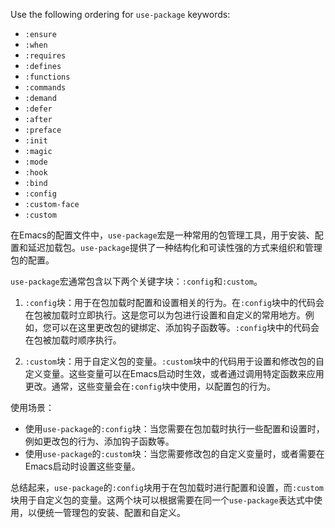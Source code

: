 Use the following ordering for `use-package` keywords:

- `:ensure`
- `:when`
- `:requires`
- `:defines`
- `:functions`
- `:commands`
- `:demand`
- `:defer`
- `:after`
- `:preface`
- `:init`
- `:magic`
- `:mode`
- `:hook`
- `:bind`
- `:config`
- `:custom-face`
- `:custom`


在Emacs的配置文件中，`use-package`宏是一种常用的包管理工具，用于安装、配置和延迟加载包。`use-package`提供了一种结构化和可读性强的方式来组织和管理包的配置。

`use-package`宏通常包含以下两个关键字块：`:config`和`:custom`。

1. `:config`块：用于在包加载时配置和设置相关的行为。在`:config`块中的代码会在包被加载时立即执行。这是您可以为包进行设置和自定义的常用地方。例如，您可以在这里更改包的键绑定、添加钩子函数等。`:config`块中的代码会在包被加载时顺序执行。

2. `:custom`块：用于自定义包的变量。`:custom`块中的代码用于设置和修改包的自定义变量。这些变量可以在Emacs启动时生效，或者通过调用特定函数来应用更改。通常，这些变量会在`:config`块中使用，以配置包的行为。

使用场景：
- 使用`use-package`的`:config`块：当您需要在包加载时执行一些配置和设置时，例如更改包的行为、添加钩子函数等。
- 使用`use-package`的`:custom`块：当您需要修改包的自定义变量时，或者需要在Emacs启动时设置这些变量。

总结起来，`use-package`的`:config`块用于在包加载时进行配置和设置，而`:custom`块用于自定义包的变量。这两个块可以根据需要在同一个`use-package`表达式中使用，以便统一管理包的安装、配置和自定义。
